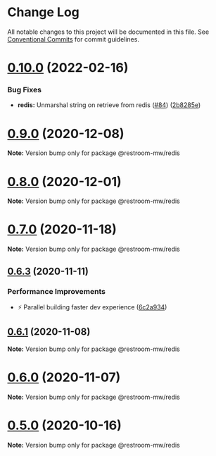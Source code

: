 # Change Log

All notable changes to this project will be documented in this file.
See [Conventional Commits](https://conventionalcommits.org) for commit guidelines.

# [0.10.0](https://github.com/puria/restroom-mw/compare/v0.9.2...v0.10.0) (2022-02-16)


### Bug Fixes

* **redis:** Unmarshal string on retrieve from redis ([#84](https://github.com/puria/restroom-mw/issues/84)) ([2b8285e](https://github.com/puria/restroom-mw/commit/2b8285e3885d1a0df4d11909f59dab7ff514f669))





# [0.9.0](https://github.com/puria/restroom-mw/compare/v0.8.1...v0.9.0) (2020-12-08)

**Note:** Version bump only for package @restroom-mw/redis





# [0.8.0](https://github.com/puria/restroom-mw/compare/v0.7.1...v0.8.0) (2020-12-01)

**Note:** Version bump only for package @restroom-mw/redis





# [0.7.0](https://github.com/puria/restroom-mw/compare/v0.6.3...v0.7.0) (2020-11-18)

**Note:** Version bump only for package @restroom-mw/redis





## [0.6.3](https://github.com/puria/restroom-mw/compare/v0.6.2...v0.6.3) (2020-11-11)


### Performance Improvements

* ⚡️  Parallel building faster dev experience ([6c2a934](https://github.com/puria/restroom-mw/commit/6c2a934aba83fc88c888078f183105d0531243fe))





## [0.6.1](https://github.com/puria/restroom-mw/compare/v0.6.0...v0.6.1) (2020-11-08)

**Note:** Version bump only for package @restroom-mw/redis





# [0.6.0](https://github.com/puria/restroom-mw/compare/v0.5.0...v0.6.0) (2020-11-07)

**Note:** Version bump only for package @restroom-mw/redis





# [0.5.0](https://github.com/puria/restroom-mw/compare/v0.4.5...v0.5.0) (2020-10-16)

**Note:** Version bump only for package @restroom-mw/redis
